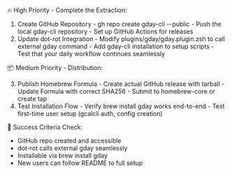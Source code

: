 
  🔥 High Priority - Complete the Extraction:

  1. Create GitHub Repository
    - gh repo create gday-cli --public
    - Push the local gday-cli repository
    - Set up GitHub Actions for releases
  2. Update dot-rot Integration
    - Modify plugins/gday/gday.plugin.zsh to call external gday command
    - Add gday-cli installation to setup scripts
    - Test that your daily workflow continues seamlessly

  📦 Medium Priority - Distribution:

  3. Publish Homebrew Formula
    - Create actual GitHub release with tarball
    - Update Formula with correct SHA256
    - Submit to homebrew-core or create tap
  4. Test Installation Flow
    - Verify brew install gday works end-to-end
    - Test first-time user setup (gcalcli auth, config creation)

  🎯 Success Criteria Check:

  - GitHub repo created and accessible
  - dot-rot calls external gday seamlessly
  - Installable via brew install gday
  - New users can follow README to full setup